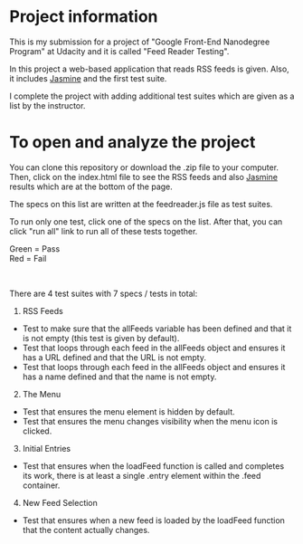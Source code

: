 # Project information

This is my submission for a project of "Google Front-End Nanodegree Program" at Udacity and it is called "Feed Reader Testing".

In this project a web-based application that reads RSS feeds is given. Also, it includes [Jasmine](http://jasmine.github.io/) and the first test suite.

I complete the project with adding additional test suites which are given as a list by the instructor.


# To open and analyze the project

You can clone this repository or download the .zip file to your computer. Then, click on the index.html file to see the RSS feeds and also [Jasmine](http://jasmine.github.io/) results which are at the bottom of the page.

The specs on this list are written at the feedreader.js file as test suites.

To run only one test, click one of the specs on the list. After that, you can click "run all" link to run all of these tests together.

Green = Pass
<br>
Red = Fail

<br>

There are 4 test suites with 7 specs / tests in total:
1) RSS Feeds
  - Test to make sure that the allFeeds variable has been defined and that it is not empty (this test is given by default).
  - Test that loops through each feed in the allFeeds object and ensures it has a URL defined and that the URL is not empty.
  - Test that loops through each feed in the allFeeds object and ensures it has a name defined and that the name is not empty.
2) The Menu
  - Test that ensures the menu element is hidden by default.
  - Test that ensures the menu changes visibility when the menu icon is clicked.
3) Initial Entries
  - Test that ensures when the loadFeed function is called and completes its work, there is at least a single .entry element within the .feed container.
4) New Feed Selection
  - Test that ensures when a new feed is loaded by the loadFeed function that the content actually changes.
